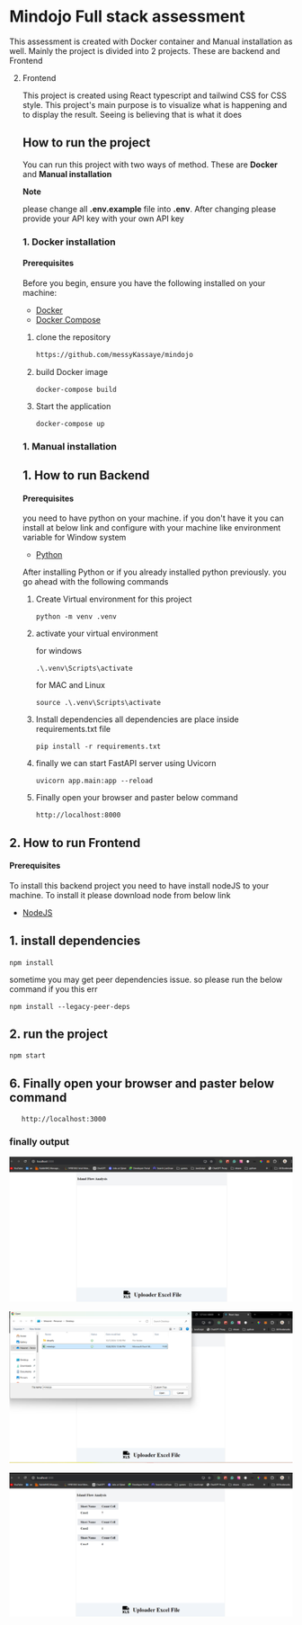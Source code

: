 # Mindojo Full stack assessment

This assessment is created with Docker container and Manual installation as well. Mainly the project is divided into 2 projects. These are backend and Frontend

2. Frontend

   This project is created using React typescript and tailwind CSS for CSS style. This project's main purpose is to visualize what is happening and to display the result. Seeing is believing that is what it does

   ## How to run the project

   You can run this project with two ways of method. These are **Docker** and **Manual installation**

   **Note**

   please change all **.env.example** file into **.env**. After changing please provide your API key with your own API key

   ### 1. Docker installation

   #### Prerequisites

   Before you begin, ensure you have the following installed on your machine:

   - [Docker](https://www.docker.com/get-started)
   - [Docker Compose](https://docs.docker.com/compose/install/)

   1. clone the repository

      ```bash
      https://github.com/messyKassaye/mindojo
      ```

   2. build Docker image

      ```base
      docker-compose build
      ```

   3. Start the application
      ```base
      docker-compose up
      ```

   ### 1. Manual installation

   ## 1. How to run **Backend**

   #### Prerequisites

   you need to have python on your machine. if you don't have it you can install at below link and configure with your machine like environment variable for Window system

   - [Python](https://www.python.org/)

   After installing Python or if you already installed python previously. you go ahead with the following commands

   1. Create Virtual environment for this project

      ```base
      python -m venv .venv
      ```

   2. activate your virtual environment

      for windows

      ```base
      .\.venv\Scripts\activate
      ```

      for MAC and Linux

      ```base
      source .\.venv\Scripts\activate

      ```

   3. Install dependencies
      all dependencies are place inside requirements.txt file

      ```base
      pip install -r requirements.txt
      ```

   4. finally we can start FastAPI server using Uvicorn
      ```base
      uvicorn app.main:app --reload
      ```
   5. Finally open your browser and paster below command
      ```base
      http://localhost:8000
      ```

## 2. How to run Frontend

#### Prerequisites

To install this backend project you need to have install nodeJS to your machine. To install it please download node from below link

- [NodeJS](https://nodejs.org/en)

## 1. install dependencies

```base
npm install
```

sometime you may get peer dependencies issue. so please run the below command if you this err

```base
npm install --legacy-peer-deps
```

## 2. run the project

```base
npm start
```

## 6. Finally open your browser and paster below command

```base
   http://localhost:3000
```

### finally output

![Full Screen shot](./screenshots/Screenshot2024-10-08183809.png)

![Screen shot](./screenshots/Screenshot2024-10-08183856.png)

![Screen shot](./screenshots/Screenshot2024-10-08183916.png)
